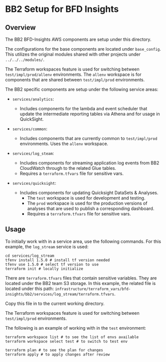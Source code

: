# BB2 Setup for BFD Insights

## Overview

The BB2 BFD-Insights AWS components are setup under this directory.

The configurations for the base components are located under `base_config`. This utilizes the original modules shared with other projects under `../../../modules/`.

The Terraform workspaces feature is used for switching between `test/impl/prod/allenv` environments. The `allenv` workspace is for components that are shared between `test/impl/prod` environments.

The BB2 specific components are setup under the following service areas:

- `services/analytics`:
  - Includes components for the lambda and event scheduler that update the intermediate reporting tables via Athena and for usage in QuickSight.

- `services/common`:
  - Includes components that are currently common to `test/impl/prod` environments. Uses the `allenv` workspace.

- `services/log_steam`:
  - Includes components for streaming application log events from BB2 CloudWatch through to the related Glue tables.
  - Requires a `terraform.tfvars` file for sensitive vars.

- `services/quicksight`:
  - Includes components for updating Quicksight DataSets & Analyses.
    - The `test` workspace is used for development and testing.
    - The `prod` workspace is used for the production versions of analyses that are used to publish a corresponding dashboard.
    - Requires a `terraform.tfvars` file for sensitive vars.

## Usage

To initially work with in a service area, use the following commands. For this example, the `log_stream` service is used:

```
cd services/log_stream
tfenv install 1.5.0 # install tf version needed
tfenv use 1.5.0 # select tf version to use
terraform init # locally initialize 
```

There are `terraform.tfvars` files that contain sensitive variables. They are located under the BB2 team S3 storage.  In this example, the related file is located under this path:  `infrastructure/terraform_vars/bfd-insights/bb2/services/log_stream/terraform.tfvars`.

Copy this file in to the current working directory.

The Terraform workspaces feature is used for switching between `test/impl/prod` environments.

The following is an example of working with in the `test` environment:

```
terraform workspace list # to see the list of envs available
terraform workspace select test # to switch to test env

terraform plan # to see the plan for changes
terraform apply # to apply changes after review
```
